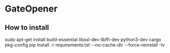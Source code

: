 # GateOpener

## How to install
sudo apt-get install build-essential libssl-dev libffi-dev python3-dev cargo pkg-config
pip install -r requirements.txt --no-cache-dir  --force-reinstall -Iv
